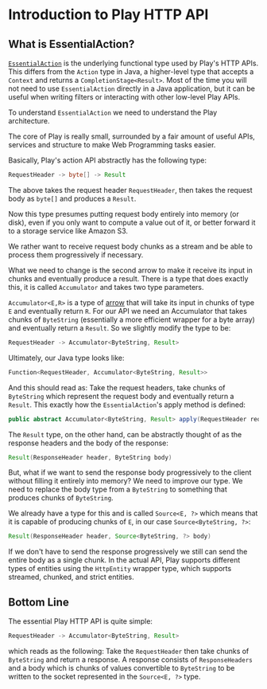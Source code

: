 <!--- Copyright (C) Lightbend Inc. <https://www.lightbend.com> -->
# Introduction to Play HTTP API

## What is EssentialAction?

[`EssentialAction`](api/java/play/mvc/EssentialAction.html) is the underlying functional type used by Play's HTTP APIs. This differs from the `Action` type in Java, a higher-level type that accepts a `Context` and returns a `CompletionStage<Result>`. Most of the time you will not need to use `EssentialAction` directly in a Java application, but it can be useful when writing filters or interacting with other low-level Play APIs.

To understand `EssentialAction` we need to understand the Play architecture.

The core of Play is really small, surrounded by a fair amount of useful APIs, services and structure to make Web Programming tasks easier.

Basically, Play's action API abstractly has the following type:

```java
RequestHeader -> byte[] -> Result 
```

The above takes the request header `RequestHeader`, then takes the request body as `byte[]` and produces a `Result`.

Now this type presumes putting request body entirely into memory (or disk), even if you only want to compute a value out of it, or better forward it to a storage service like Amazon S3.

We rather want to receive request body chunks as a stream and be able to process them progressively if necessary.

What we need to change is the second arrow to make it receive its input in chunks and eventually produce a result. There is a type that does exactly this, it is called `Accumulator` and takes two type parameters.

`Accumulator<E,R>` is a type of [arrow](https://www.haskell.org/arrows/) that will take its input in chunks of type `E` and eventually return `R`. For our API we need an Accumulator that takes chunks of `ByteString` (essentially a more efficient wrapper for a byte array) and eventually return a `Result`. So we slightly modify the type to be:

```java
RequestHeader -> Accumulator<ByteString, Result>
```

Ultimately, our Java type looks like:

```java
Function<RequestHeader, Accumulator<ByteString, Result>>
```

And this should read as: Take the request headers, take chunks of `ByteString` which represent the request body and eventually return a `Result`. This exactly how the `EssentialAction`'s apply method is defined:

```java
public abstract Accumulator<ByteString, Result> apply(RequestHeader requestHeader);
```

The `Result` type, on the other hand, can be abstractly thought of as the response headers and the body of the response:

```java
Result(ResponseHeader header, ByteString body)
```

But, what if we want to send the response body progressively to the client without filling it entirely into memory? We need to improve our type. We need to replace the body type from a `ByteString` to something that produces chunks of `ByteString`. 

We already have a type for this and is called `Source<E, ?>` which means that it is capable of producing chunks of `E`, in our case `Source<ByteString, ?>`:

```java
Result(ResponseHeader header, Source<ByteString, ?> body)
```

If we don't have to send the response progressively we still can send the entire body as a single chunk. In the actual API, Play supports different types of entities using the `HttpEntity` wrapper type, which supports streamed, chunked, and strict entities.

## Bottom Line

The essential Play HTTP API is quite simple:

```java
RequestHeader -> Accumulator<ByteString, Result>
```

which reads as the following: Take the `RequestHeader` then take chunks of `ByteString` and return a response. A response consists of `ResponseHeaders` and a body which is chunks of values convertible to `ByteString` to be written to the socket represented in the `Source<E, ?>` type.
